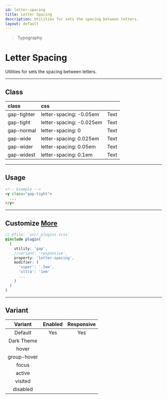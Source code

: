 ```yaml
---
id: letter-spacing
title: Letter Spacing
description: Utilities for sets the spacing between letters.
layout: default
---
```


> Typography

# Letter Spacing

Utilities for sets the spacing between letters.

---

## Class

| <span class="px-3 py-1 text-white dark:text-charcoal-100 bg-charcoal-100 dark:bg-gray-600 rounded-full">class</span> | <span class="px-3 py-1 text-white dark:text-charcoal-100 bg-charcoal-100 dark:bg-gray-600 rounded-full">css</span> | |
|:--|:--|:-:|
| gap-tighter | letter-spacing: -0.05em | <y class="text-lg gap-tighter">Text</y> |
| gap-tight | letter-spacing: -0.025em | <y class="text-lg gap-tight">Text</y> |
| gap-normal | letter-spacing: 0 | <y class="text-lg gap-normal">Text</y> |
| gap-wide | letter-spacing: 0.025em | <y class="text-lg gap-wide">Text</y> |
| gap-wider | letter-spacing: 0.05em | <y class="text-lg gap-wider">Text</y> |
| gap-widest | letter-spacing: 0.1em | <y class="text-lg gap-widest">Text</y> |

---

## Usage

```html
<!-- Example -->
<y class="gap-tight">
  ...
</y>
```

---

## Customize <a class="ml-1 px-2 py-1 text-sm text-gray-600 dark:text-charcoal-100 bg-gray-300 dark:bg-gray-600" href="/plugin-api/">More</a>

```scss
// @file: `src/_plugins.scss`
@include plugin(
  (
    utility: 'gap',
    //variant: 'responsive',
    property: 'letter-spacing',
    modifier: (
      'super': '.5em',
      'ultra': '1em'
      ...
    )
  )
)
```

---

## Variant

| <span class="font-semibold underline">Variant</span> | <span class="font-semibold underline">Enabled</span> | <span class="font-semibold underline">Responsive</span> |
|:-:|:-:|:-:|
| Default | Yes | Yes |
| Dark Theme | | |
| hover| | |
| group-hover | | |
| focus | | |
| active | | |
| visited | | |
| disabled | | |